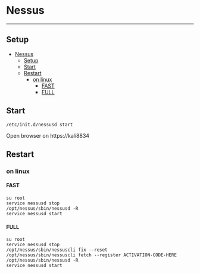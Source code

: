 # Nessus

***
## Setup
- [Nessus](#nessus)
  - [Setup](#setup)
  - [Start](#start)
  - [Restart](#restart)
    - [on linux](#on-linux)
      - [FAST](#fast)
      - [FULL](#full)
## Start
```shell
/etc/init.d/nessusd start
```
Open browser on
https://kali8834

## Restart
### on linux
#### FAST
```shell
su root
service nessusd stop
/opt/nessus/sbin/nessusd -R 
service nessusd start
```

#### FULL
```shell
su root
service nessusd stop
/opt/nessus/sbin/nessuscli fix --reset
/opt/nessus/sbin/nessuscli fetch --register ACTIVATION-CODE-HERE  
/opt/nessus/sbin/nessusd -R 
service nessusd start
```